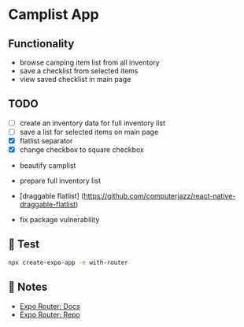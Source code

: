 # Camplist App

## Functionality

- browse camping item list from all inventory
- save a checklist from selected items
- view saved checklist in main page

## TODO
- [ ] create an inventory data for full inventory list
- [ ] save a list for selected items on main page
- [x] flatlist separator
- [x] change checkbox to square checkbox
- beautify camplist
- prepare full inventory list
- [draggable flatlist] (https://github.com/computerjazz/react-native-draggable-flatlist)

- fix package vulnerability 

## 🚀 Test

```sh
npx create-expo-app -e with-router
```

## 📝 Notes

- [Expo Router: Docs](https://expo.github.io/router)
- [Expo Router: Repo](https://github.com/expo/router)
